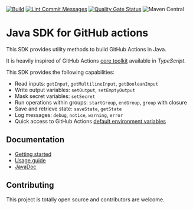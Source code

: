 [![Build](https://github.com/julbme/java-sdk-github-actions/actions/workflows/maven-build.yml/badge.svg)](https://github.com/julbme/java-sdk-github-actions/actions/workflows/maven-build.yml)
[![Lint Commit Messages](https://github.com/julbme/java-sdk-github-actions/actions/workflows/commitlint.yml/badge.svg)](https://github.com/julbme/java-sdk-github-actions/actions/workflows/commitlint.yml)
[![Quality Gate Status](https://sonarcloud.io/api/project_badges/measure?project=julbme_java-sdk-github-actions&metric=alert_status)](https://sonarcloud.io/summary/new_code?id=julbme_java-sdk-github-actions)
![Maven Central](https://img.shields.io/maven-central/v/me.julb/sdk-github-actions)

# Java SDK for GitHub actions

This SDK provides utility methods to build GitHub Actions in Java.

It is heavily inspired of GitHub Actions [core toolkit](https://github.com/actions/toolkit/tree/main/packages/core) available in *TypeScript*.

This SDK provides the following capabilities:

* Read inputs: `getInput`, `getMultilineInput`, `getBooleanInput`
* Write output variables: `setOutput`, `setEmptyOutput`
* Mask secret variables: `setSecret`
* Run operations within groups: `startGroup`, `endGroup`, `group` with closure
* Save and retrieve state: `saveState`, `getState`
* Log messages: `debug`, `notice`, `warning`, `error`
* Quick access to GitHub Actions [default environment variables](https://docs.github.com/en/actions/learn-github-actions/environment-variables#default-environment-variables)

## Documentation

* [Getting started](https://github.com/julbme/java-sdk-github-actions/wiki/Getting-Started)
* [Usage guide](https://github.com/julbme/java-sdk-github-actions/wiki/Usage)
* [JavaDoc](https://julbme.github.io/java-sdk-github-actions/apidocs/index.html)

## Contributing

This project is totally open source and contributors are welcome.